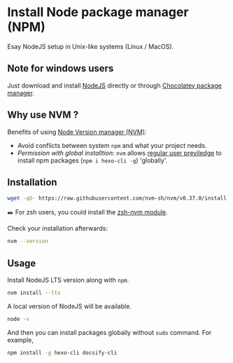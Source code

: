 # Install Node package manager (NPM)


Esay NodeJS setup in Unix-like systems (Linux / MacOS).

<!--more-->

## Note for windows users

Just download and install [NodeJS](https://nodejs.org/zh-tw/download/) directly or through [Chocolatey package manager](https://nodejs.org/en/download/package-manager/).

## Why use NVM ?

Benefits of using [Node Version manager (NVM)](https://github.com/nvm-sh/nvm):

- Avoid conflicts between system `npm` and what your project needs.
- _Permission with global installtion_: `nvm` allows [regular user previledge](https://medium.com/@ExplosionPills/dont-use-sudo-with-npm-still-66e609f5f92) to install npm packages (`npm i hexo-cli -g`) 'globally'.

## Installation

```bash
wget -qO- https://raw.githubusercontent.com/nvm-sh/nvm/v0.37.0/install.sh | bash
```

✒️ For zsh users, you could install the [zsh-nvm module](https://github.com/lukechilds/zsh-nvm).

Check your installation afterwards:

```bash
nvm --version
```

## Usage

Install NodeJS LTS version along with `npm`.

```bash
nvm install --lts
```

A local version of NodeJS will be available.

```bash
node -v
```

And then you can install packages globally without `sudo` command. For example,

```bash
npm install -g hexo-cli docsify-cli
```

